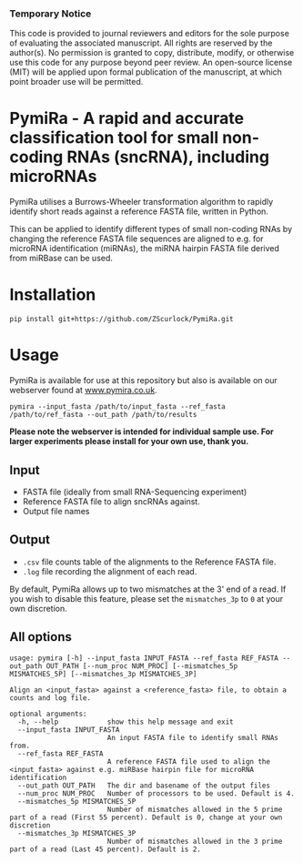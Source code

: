 ### Temporary Notice
This code is provided to journal reviewers and editors for the sole purpose of evaluating the associated manuscript. 
All rights are reserved by the author(s). 
No permission is granted to copy, distribute, modify, or otherwise use this code for any purpose beyond peer review.
 An open-source license (MIT) will be applied upon formal publication of the manuscript, at which point broader use will be permitted.


# PymiRa - A rapid and accurate classification tool for small non-coding RNAs (sncRNA), including microRNAs
PymiRa utilises a Burrows-Wheeler transformation algorithm to rapidly identify short reads against a reference FASTA file, written in Python.

This can be applied to identify different types of small non-coding RNAs by changing the reference FASTA file sequences are aligned to e.g. for microRNA identification (miRNAs), 
the miRNA hairpin FASTA file derived from miRBase can be used.


# Installation
`pip install git+https://github.com/ZScurlock/PymiRa.git`

# Usage
PymiRa is available for use at this repository but also is available on our webserver found at www.pymira.co.uk.

`pymira --input_fasta /path/to/input_fasta --ref_fasta /path/to/ref_fasta --out_path /path/to/results`

**Please note the webserver is intended for individual sample use. For larger experiments please install for your own use, thank you.**

## Input
- FASTA file (ideally from small RNA-Sequencing experiment)
- Reference FASTA file to align sncRNAs against.
- Output file names


## Output
- `.csv` file counts table of the alignments to the Reference FASTA file.
- `.log` file recording the alignment of each read.

By default, PymiRa allows up to two mismatches at the 3' end of a read. If you wish to disable this feature, please set the `mismatches_3p` to `0` at your own discretion.

## All options
```
usage: pymira [-h] --input_fasta INPUT_FASTA --ref_fasta REF_FASTA --out_path OUT_PATH [--num_proc NUM_PROC] [--mismatches_5p MISMATCHES_5P] [--mismatches_3p MISMATCHES_3P]

Align an <input_fasta> against a <reference_fasta> file, to obtain a counts and log file.

optional arguments:
  -h, --help            show this help message and exit
  --input_fasta INPUT_FASTA
                        An input FASTA file to identify small RNAs from.
  --ref_fasta REF_FASTA
                        A reference FASTA file used to align the <input_fasta> against e.g. miRBase hairpin file for microRNA identification
  --out_path OUT_PATH   The dir and basename of the output files
  --num_proc NUM_PROC   Number of processors to be used. Default is 4.
  --mismatches_5p MISMATCHES_5P
                        Number of mismatches allowed in the 5 prime part of a read (First 55 percent). Default is 0, change at your own discretion
  --mismatches_3p MISMATCHES_3P
                        Number of mismatches allowed in the 3 prime part of a read (Last 45 percent). Default is 2.
```
